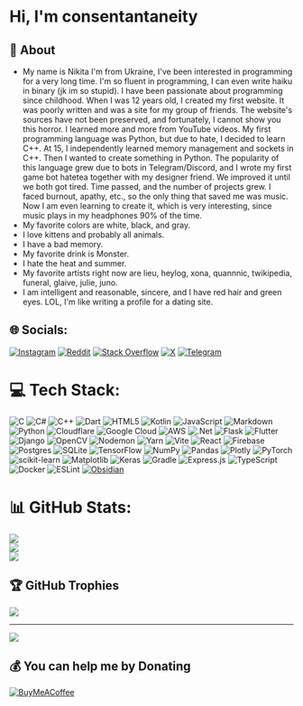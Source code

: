 # Hi, I'm consentantaneity

## 🐥 About

- My name is Nikita I'm from Ukraine, I've been interested in programming for a very long time. I'm so fluent in programming, I can even write haiku in binary (jk im so stupid). I have been passionate about programming since childhood. When I was 12 years old, I created my first website. It was poorly written and was a site for my group of friends. The website's sources have not been preserved, and fortunately, I cannot show you this horror. I learned more and more from YouTube videos. My first programming language was Python, but due to hate, I decided to learn C++. At 15, I independently learned memory management and sockets in C++. Then I wanted to create something in Python. The popularity of this language grew due to bots in Telegram/Discord, and I wrote my first game bot hatetea together with my designer friend. We improved it until we both got tired. Time passed, and the number of projects grew. I faced burnout, apathy, etc., so the only thing that saved me was music. Now I am even learning to create it, which is very interesting, since music plays in my headphones 90% of the time.
- My favorite colors are white, black, and gray. 
- I love kittens and probably all animals. 
- I have a bad memory.
- My favorite drink is Monster.
- I hate the heat and summer. 
- My favorite artists right now are lieu, heylog, xona, quannnic, twikipedia, funeral, glaive, julie, juno. 
- I am intelligent and reasonable, sincere, and I have red hair and green eyes. LOL, I'm like writing a profile for a dating site.

## 🌐 Socials:
[![Instagram](https://img.shields.io/badge/Instagram-%23E4405F.svg?logo=Instagram&logoColor=white)](https://instagram.com/consentantaneityy) [![Reddit](https://img.shields.io/badge/Reddit-%23FF4500.svg?logo=Reddit&logoColor=white)](https://reddit.com/user/tantaneity) [![Stack Overflow](https://img.shields.io/badge/-Stackoverflow-FE7A16?logo=stack-overflow&logoColor=white)](https://stackoverflow.com/users/18911964) [![X](https://img.shields.io/badge/X-black.svg?logo=X&logoColor=white)](https://x.com/consentantan) [![Telegram](https://img.shields.io/badge/Telegram-2CA5E0?logo=telegram&logoColor=white)](https://t.me/consentantaneity)

# 💻 Tech Stack:
![C](https://img.shields.io/badge/c-%2300599C.svg?style=plastic&logo=c&logoColor=white) ![C#](https://img.shields.io/badge/c%23-%23239120.svg?style=plastic&logo=csharp&logoColor=white) ![C++](https://img.shields.io/badge/c++-%2300599C.svg?style=plastic&logo=c%2B%2B&logoColor=white) ![Dart](https://img.shields.io/badge/dart-%230175C2.svg?style=plastic&logo=dart&logoColor=white) ![HTML5](https://img.shields.io/badge/html5-%23E34F26.svg?style=plastic&logo=html5&logoColor=white) ![Kotlin](https://img.shields.io/badge/kotlin-%237F52FF.svg?style=plastic&logo=kotlin&logoColor=white) ![JavaScript](https://img.shields.io/badge/javascript-%23323330.svg?style=plastic&logo=javascript&logoColor=%23F7DF1E) ![Markdown](https://img.shields.io/badge/markdown-%23000000.svg?style=plastic&logo=markdown&logoColor=white) ![Python](https://img.shields.io/badge/python-3670A0?style=plastic&logo=python&logoColor=ffdd54) ![Cloudflare](https://img.shields.io/badge/Cloudflare-F38020?style=plastic&logo=Cloudflare&logoColor=white) ![Google Cloud](https://img.shields.io/badge/GoogleCloud-%234285F4.svg?style=plastic&logo=google-cloud&logoColor=white) ![AWS](https://img.shields.io/badge/AWS-%23FF9900.svg?style=plastic&logo=amazon-aws&logoColor=white) ![.Net](https://img.shields.io/badge/.NET-5C2D91?style=plastic&logo=.net&logoColor=white) ![Flask](https://img.shields.io/badge/flask-%23000.svg?style=plastic&logo=flask&logoColor=white) ![Flutter](https://img.shields.io/badge/Flutter-%2302569B.svg?style=plastic&logo=Flutter&logoColor=white) ![Django](https://img.shields.io/badge/django-%23092E20.svg?style=plastic&logo=django&logoColor=white)  ![OpenCV](https://img.shields.io/badge/opencv-%23white.svg?style=plastic&logo=opencv&logoColor=white) ![Nodemon](https://img.shields.io/badge/NODEMON-%23323330.svg?style=plastic&logo=nodemon&logoColor=%BBDEAD) ![Yarn](https://img.shields.io/badge/yarn-%232C8EBB.svg?style=plastic&logo=yarn&logoColor=white) ![Vite](https://img.shields.io/badge/vite-%23646CFF.svg?style=plastic&logo=vite&logoColor=white) ![React](https://img.shields.io/badge/react-%2320232a.svg?style=plastic&logo=react&logoColor=%2361DAFB) ![Firebase](https://img.shields.io/badge/firebase-a08021?style=plastic&logo=firebase&logoColor=ffcd34) ![Postgres](https://img.shields.io/badge/postgres-%23316192.svg?style=plastic&logo=postgresql&logoColor=white) ![SQLite](https://img.shields.io/badge/sqlite-%2307405e.svg?style=plastic&logo=sqlite&logoColor=white) ![TensorFlow](https://img.shields.io/badge/TensorFlow-%23FF6F00.svg?style=plastic&logo=TensorFlow&logoColor=white) ![NumPy](https://img.shields.io/badge/numpy-%23013243.svg?style=plastic&logo=numpy&logoColor=white) ![Pandas](https://img.shields.io/badge/pandas-%23150458.svg?style=plastic&logo=pandas&logoColor=white) ![Plotly](https://img.shields.io/badge/Plotly-%233F4F75.svg?style=plastic&logo=plotly&logoColor=white) ![PyTorch](https://img.shields.io/badge/PyTorch-%23EE4C2C.svg?style=plastic&logo=PyTorch&logoColor=white) ![scikit-learn](https://img.shields.io/badge/scikit--learn-%23F7931E.svg?style=plastic&logo=scikit-learn&logoColor=white) ![Matplotlib](https://img.shields.io/badge/Matplotlib-%23ffffff.svg?style=plastic&logo=Matplotlib&logoColor=black) ![Keras](https://img.shields.io/badge/Keras-%23D00000.svg?style=plastic&logo=Keras&logoColor=white) ![Gradle](https://img.shields.io/badge/Gradle-02303A.svg?style=plastic&logo=Gradle&logoColor=white) ![Express.js](https://img.shields.io/badge/express.js-%23404d59.svg?style=plastic&logo=express&logoColor=%2361DAFB) ![TypeScript](https://img.shields.io/badge/typescript-%23007ACC.svg?style=plastic&logo=typescript&logoColor=white) ![Docker](https://img.shields.io/badge/docker-%230db7ed.svg?style=plastic&logo=docker&logoColor=white) ![ESLint](https://img.shields.io/badge/ESLint-4B3263?style=plastic&logo=eslint&logoColor=white) [![Obsidian](https://img.shields.io/badge/Obsidian-483699?style=plastic&logo=obsidian&logoColor=white)](https://obsidian.md/)
# 📊 GitHub Stats:
![](https://github-readme-stats.vercel.app/api?username=tantaneity&theme=rose&hide_border=true&include_all_commits=false&count_private=true)<br/>
![](https://github-readme-streak-stats.herokuapp.com/?user=tantaneity&theme=rose&hide_border=true)<br/>
![](https://github-readme-stats.vercel.app/api/top-langs/?username=tantaneity&theme=rose&hide_border=true&include_all_commits=false&count_private=true&layout=compact)

## 🏆 GitHub Trophies
![](https://github-profile-trophy.vercel.app/?username=tantaneity&theme=rose&no-frame=false&no-bg=false&margin-w=4)

---
[![](https://visitcount.itsvg.in/api?id=tantaneity&icon=2&color=10)](https://visitcount.itsvg.in)

  ## 💰 You can help me by Donating
  [![BuyMeACoffee](https://img.shields.io/badge/Buy%20Me%20a%20Coffee-ffdd00?style=for-the-badge&logo=buy-me-a-coffee&logoColor=black)](https://buymeacoffee.com/https://www.buymeacoffee.com/consentantan) 

